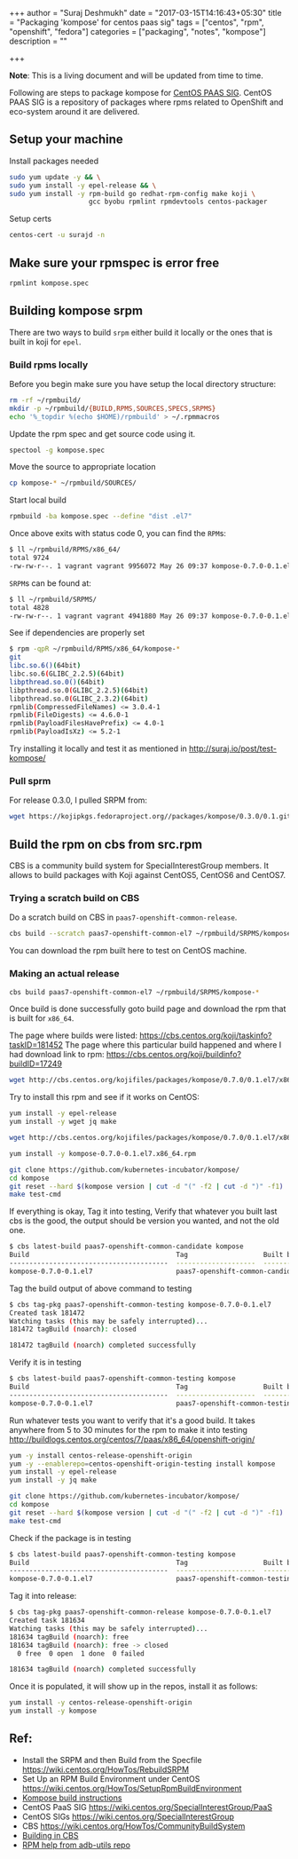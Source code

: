 +++
author = "Suraj Deshmukh"
date = "2017-03-15T14:16:43+05:30"
title = "Packaging 'kompose' for centos paas sig"
tags = ["centos", "rpm", "openshift", "fedora"]
categories = ["packaging", "notes", "kompose"]
description = ""

+++


**Note**: This is a living document and will be updated from time to time.

Following are steps to package kompose for [CentOS PAAS SIG](https://wiki.centos.org/SpecialInterestGroup/PaaS). CentOS PAAS SIG is a repository of packages where rpms related to OpenShift and eco-system around it are delivered.

## Setup your machine

Install packages needed

```bash
sudo yum update -y && \
sudo yum install -y epel-release && \
sudo yum install -y rpm-build go redhat-rpm-config make koji \
                    gcc byobu rpmlint rpmdevtools centos-packager
```

Setup certs

```bash
centos-cert -u surajd -n
```

## Make sure your rpmspec is error free

```bash
rpmlint kompose.spec
```

## Building kompose srpm

There are two ways to build `srpm` either build it locally or the ones that is built in koji for `epel`.

### Build rpms locally

Before you begin make sure you have setup the local directory structure:

```bash
rm -rf ~/rpmbuild/
mkdir -p ~/rpmbuild/{BUILD,RPMS,SOURCES,SPECS,SRPMS}
echo '%_topdir %(echo $HOME)/rpmbuild' > ~/.rpmmacros
```

Update the rpm spec and get source code using it.

```bash
spectool -g kompose.spec
```

Move the source to appropriate location

```bash
cp kompose-* ~/rpmbuild/SOURCES/
```

Start local build

```bash
rpmbuild -ba kompose.spec --define "dist .el7"
```

Once above exits with status code 0, you can find the `RPM`s:

```bash
$ ll ~/rpmbuild/RPMS/x86_64/
total 9724
-rw-rw-r--. 1 vagrant vagrant 9956072 May 26 09:37 kompose-0.7.0-0.1.el7.x86_64.rpm
```

`SRPM`s can be found at:

```bash
$ ll ~/rpmbuild/SRPMS/
total 4828
-rw-rw-r--. 1 vagrant vagrant 4941880 May 26 09:37 kompose-0.7.0-0.1.el7.src.rpm
```

See if dependencies are properly set

```bash
$ rpm -qpR ~/rpmbuild/RPMS/x86_64/kompose-*
git
libc.so.6()(64bit)
libc.so.6(GLIBC_2.2.5)(64bit)
libpthread.so.0()(64bit)
libpthread.so.0(GLIBC_2.2.5)(64bit)
libpthread.so.0(GLIBC_2.3.2)(64bit)
rpmlib(CompressedFileNames) <= 3.0.4-1
rpmlib(FileDigests) <= 4.6.0-1
rpmlib(PayloadFilesHavePrefix) <= 4.0-1
rpmlib(PayloadIsXz) <= 5.2-1
```

Try installing it locally and test it as mentioned in http://suraj.io/post/test-kompose/

### Pull sprm

For release 0.3.0, I pulled SRPM from:

```bash
wget https://kojipkgs.fedoraproject.org//packages/kompose/0.3.0/0.1.git135165b.el7/src/kompose-0.3.0-0.1.git135165b.el7.src.rpm
```

## Build the rpm on cbs from src.rpm

CBS is a community build system for SpecialInterestGroup members. It allows to build packages with Koji against CentOS5, CentOS6 and CentOS7.

### Trying a scratch build on CBS

Do a scratch build on CBS in `paas7-openshift-common-release`.

```bash
cbs build --scratch paas7-openshift-common-el7 ~/rpmbuild/SRPMS/kompose-*
```
You can download the rpm built here to test on CentOS machine.

### Making an actual release

```bash
cbs build paas7-openshift-common-el7 ~/rpmbuild/SRPMS/kompose-*
```

Once build is done successfully goto build page and download the rpm that is built for `x86_64`.

The page where builds were listed: https://cbs.centos.org/koji/taskinfo?taskID=181452
The page where this particular build happened and where I had download link to rpm: https://cbs.centos.org/koji/buildinfo?buildID=17249

```bash
wget http://cbs.centos.org/kojifiles/packages/kompose/0.7.0/0.1.el7/x86_64/kompose-0.7.0-0.1.el7.x86_64.rpm
```

Try to install this rpm and see if it works on CentOS:

```bash
yum install -y epel-release
yum install -y wget jq make

wget http://cbs.centos.org/kojifiles/packages/kompose/0.7.0/0.1.el7/x86_64/kompose-0.7.0-0.1.el7.x86_64.rpm

yum install -y kompose-0.7.0-0.1.el7.x86_64.rpm

git clone https://github.com/kubernetes-incubator/kompose/
cd kompose
git reset --hard $(kompose version | cut -d "(" -f2 | cut -d ")" -f1)
make test-cmd
```

If everything is okay, Tag it into testing,
Verify that whatever you built last cbs is the good, the output should be version you wanted, and not the old one.

```bash
$ cbs latest-build paas7-openshift-common-candidate kompose
Build                                     Tag                   Built by
----------------------------------------  --------------------  ----------------
kompose-0.7.0-0.1.el7                     paas7-openshift-common-candidate  surajd
```

Tag the build output of above command to testing

```bash
$ cbs tag-pkg paas7-openshift-common-testing kompose-0.7.0-0.1.el7
Created task 181472
Watching tasks (this may be safely interrupted)...
181472 tagBuild (noarch): closed

181472 tagBuild (noarch) completed successfully
```

Verify it is in testing

```bash
$ cbs latest-build paas7-openshift-common-testing kompose
Build                                     Tag                   Built by
----------------------------------------  --------------------  ----------------
kompose-0.7.0-0.1.el7                     paas7-openshift-common-testing  surajd
```


Run whatever tests you want to verify that it's a good build.
It takes anywhere from 5 to 30 minutes for the rpm to make it into testing
http://buildlogs.centos.org/centos/7/paas/x86_64/openshift-origin/

```bash
yum -y install centos-release-openshift-origin
yum -y --enablerepo=centos-openshift-origin-testing install kompose
yum install -y epel-release
yum install -y jq make

git clone https://github.com/kubernetes-incubator/kompose/
cd kompose
git reset --hard $(kompose version | cut -d "(" -f2 | cut -d ")" -f1)
make test-cmd
```

Check if the package is in testing

```bash
$ cbs latest-build paas7-openshift-common-testing kompose
Build                                     Tag                   Built by
----------------------------------------  --------------------  ----------------
kompose-0.7.0-0.1.el7                     paas7-openshift-common-testing  surajd
```

Tag it into release:

```bash
$ cbs tag-pkg paas7-openshift-common-release kompose-0.7.0-0.1.el7
Created task 181634
Watching tasks (this may be safely interrupted)...
181634 tagBuild (noarch): free
181634 tagBuild (noarch): free -> closed
  0 free  0 open  1 done  0 failed

181634 tagBuild (noarch) completed successfully
```

Once it is populated, it will show up in the repos, install it as follows:

```bash
yum install -y centos-release-openshift-origin
yum install -y kompose
```

## Ref:

- Install the SRPM and then Build from the Specfile https://wiki.centos.org/HowTos/RebuildSRPM
- Set Up an RPM Build Environment under CentOS https://wiki.centos.org/HowTos/SetupRpmBuildEnvironment
- [Kompose build instructions](https://github.com/dustymabe/fedpkg-kompose/blob/a3400c73843986693dbdc831de6de7f3a029f783/notes.txt)
- CentOS PaaS SIG https://wiki.centos.org/SpecialInterestGroup/PaaS
- CentOS SIGs https://wiki.centos.org/SpecialInterestGroup
- CBS https://wiki.centos.org/HowTos/CommunityBuildSystem
- [Building in CBS](https://wiki.centos.org/HowTos/CentosPackager)
- [RPM help from adb-utils repo](https://github.com/projectatomic/adb-utils/blob/master/README.adoc#steps-to-build-the-src-rpm)
